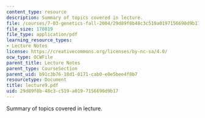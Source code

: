 ```yaml
---
content_type: resource
description: Summary of topics covered in lecture.
file: /courses/7-03-genetics-fall-2004/29d89f8b48c3c519a0197156690d9b17_lecture9.pdf
file_size: 170819
file_type: application/pdf
learning_resource_types:
- Lecture Notes
license: https://creativecommons.org/licenses/by-nc-sa/4.0/
ocw_type: OCWFile
parent_title: Lecture Notes
parent_type: CourseSection
parent_uid: b91c3b76-18d1-0171-cab0-e0e5bee4f8b7
resourcetype: Document
title: lecture9.pdf
uid: 29d89f8b-48c3-c519-a019-7156690d9b17
---
```

Summary of topics covered in lecture.